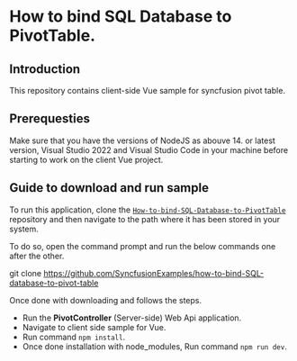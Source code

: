 # How to bind SQL Database to PivotTable.

## Introduction

This repository contains client-side Vue sample for syncfusion pivot table.

## Prerequesties

Make sure that you have the versions of NodeJS as abouve 14. or latest version, Visual Studio 2022 and Visual Studio Code in your machine before starting to work on the client Vue project.

## Guide to download and run sample

To run this application, clone the [`How-to-bind-SQL-Database-to-PivotTable`](https://github.com/SyncfusionExamples/how-to-bind-SQL-database-to-pivot-table) repository and then navigate to the path where it has been stored in your system.

To do so, open the command prompt and run the below commands one after the other.

git clone https://github.com/SyncfusionExamples/how-to-bind-SQL-database-to-pivot-table

Once done with downloading and follows the steps.

* Run the **PivotController** (Server-side) Web Api application.
* Navigate to client side sample for Vue.
* Run command `npm install`.
* Once done installation with node_modules, Run command `npm run dev`.